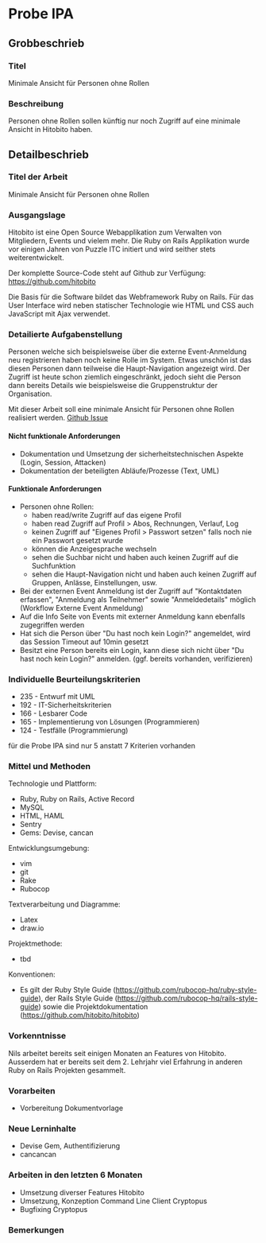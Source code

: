 # Probe IPA

## Grobbeschrieb

### Titel

Minimale Ansicht für Personen ohne Rollen

### Beschreibung

Personen ohne Rollen sollen künftig nur noch Zugriff auf eine minimale Ansicht in Hitobito haben.

## Detailbeschrieb

### Titel der Arbeit

Minimale Ansicht für Personen ohne Rollen

### Ausgangslage

Hitobito ist eine Open Source Webapplikation zum Verwalten von Mitgliedern, Events und vielem mehr. Die Ruby on Rails Applikation wurde vor einigen Jahren von Puzzle ITC initiert und wird seither stets weiterentwickelt. 

Der komplette Source-Code steht auf Github zur Verfügung: https://github.com/hitobito

Die Basis für die Software bildet das Webframework Ruby on Rails. Für das User Interface wird neben statischer Technologie wie HTML und CSS auch JavaScript mit Ajax verwendet. 

### Detailierte Aufgabenstellung

Personen welche sich beispielsweise über die externe Event-Anmeldung neu registrieren haben noch keine Rolle im System. Etwas unschön ist das diesen Personen dann teilweise die Haupt-Navigation angezeigt wird. Der Zugriff ist heute schon ziemlich eingeschränkt, jedoch sieht die Person dann bereits Details wie beispielsweise die Gruppenstruktur der Organisation. 

Mit dieser Arbeit soll eine minimale Ansicht für Personen ohne Rollen realisiert werden. [Github Issue](https://github.com/hitobito/hitobito/issues/948)

#### Nicht funktionale Anforderungen

* Dokumentation und Umsetzung der sicherheitstechnischen Aspekte (Login, Session, Attacken)
* Dokumentation der beteiligten Abläufe/Prozesse (Text, UML)

#### Funktionale Anforderungen

* Personen ohne Rollen:
  * haben read/write Zugriff auf das eigene Profil
  * haben read Zugriff auf Profil > Abos, Rechnungen, Verlauf, Log
  * keinen Zugriff auf "Eigenes Profil > Passwort setzen" falls noch nie ein Passwort gesetzt wurde
  * können die Anzeigesprache wechseln
  * sehen die Suchbar nicht und haben auch keinen Zugriff auf die Suchfunktion
  * sehen die Haupt-Navigation nicht und haben auch keinen Zugriff auf Gruppen, Anlässe, Einstellungen, usw.
* Bei der externen Event Anmeldung ist der Zugriff auf "Kontaktdaten erfassen", "Anmeldung als Teilnehmer" sowie "Anmeldedetails" möglich (Workflow Externe Event Anmeldung)
* Auf die Info Seite von Events mit externer Anmeldung kann ebenfalls zugegriffen werden
* Hat sich die Person über "Du hast noch kein Login?" angemeldet, wird das Session Timeout auf 10min gesetzt
* Besitzt eine Person bereits ein Login, kann diese sich nicht über "Du hast noch kein Login?" anmelden. (ggf. bereits vorhanden, verifizieren)

### Individuelle Beurteilungskriterien

* 235 - Entwurf mit UML
* 192 - IT-Sicherheitskriterien
* 166 - Lesbarer Code
* 165 - Implementierung von Lösungen (Programmieren)
* 124 - Testfälle (Programmierung)

für die Probe IPA sind nur 5 anstatt 7 Kriterien vorhanden

### Mittel und Methoden
Technologie und Plattform:

* Ruby, Ruby on Rails, Active Record
* MySQL
* HTML, HAML
* Sentry
* Gems: Devise, cancan

Entwicklungsumgebung:

* vim
* git
* Rake
* Rubocop

Textverarbeitung und Diagramme:

* Latex
* draw.io

Projektmethode:

* tbd

Konventionen:

* Es gilt der Ruby Style Guide (https://github.com/rubocop-hq/ruby-style-guide), der Rails Style Guide (https://github.com/rubocop-hq/rails-style-guide) sowie die Projektdokumentation (https://github.com/hitobito/hitobito)

### Vorkenntnisse
Nils arbeitet bereits seit einigen Monaten an Features von Hitobito. Ausserdem hat er bereits seit dem 2. Lehrjahr viel Erfahrung in anderen Ruby on Rails Projekten gesammelt. 

### Vorarbeiten
* Vorbereitung Dokumentvorlage

### Neue Lerninhalte

* Devise Gem, Authentifizierung
* cancancan

### Arbeiten in den letzten 6 Monaten

* Umsetzung diverser Features Hitobito
* Umsetzung, Konzeption Command Line Client Cryptopus
* Bugfixing Cryptopus

### Bemerkungen
